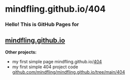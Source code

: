 
# mindfling.github.io/404
### Hello! This is GitHub Pages for
## [mindfling.github.io](https://mindfling.github.io/)


**Other projects:**
- my first simple page mindfling.github.io/[404](https://mindfling.github.io/404)
- my first simple 404 project code [github.com/mindfling/mindfling.github.io/tree/main/404](https://github.com/mindfling/mindfling.github.io/tree/main/404)

